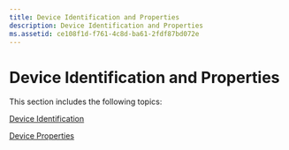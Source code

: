 ```yaml
---
title: Device Identification and Properties
description: Device Identification and Properties
ms.assetid: ce108f1d-f761-4c8d-ba61-2fdf87bd072e
---
```


# Device Identification and Properties


This section includes the following topics:

[Device Identification](device-identification.md)

[Device Properties](device-properties.md)

 

 





